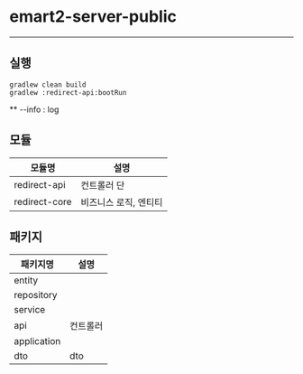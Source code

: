 # emart2-server-public

---

## 실행
`gradlew clean build` </br>
`gradlew :redirect-api:bootRun`

** --info : log 

## 모듈 
| 모듈명 | 설명 |
|-------|-----|
| redirect-api | 컨트롤러 단 |
| redirect-core | 비즈니스 로직, 엔티티 |

## 패키지
| 패키지명 | 설명 |
|-------|-----|
| entity |  |
| repository |  |
| service |  |
| api | 컨트롤러 |
| application |  |
| dto | dto |